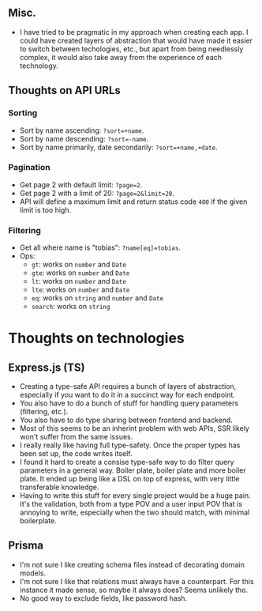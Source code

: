 ## Misc.
* I have tried to be pragmatic in my approach when creating each app. I could have created layers of abstraction that would have made it easier to switch between techologies, etc., but apart from being needlessly complex, it would also take away from the experience of each technology.

## Thoughts on API URLs

### Sorting
* Sort by name ascending: `?sort=+name`.
* Sort by name descending: `?sort=-name`.
* Sort by name primarily, date secondarily: `?sort=+name,+date`.

### Pagination
* Get page 2 with default limit: `?page=2`.
* Get page 2 with a limit of 20: `?page=2&limit=20`.
* API will define a maximum limit and return status code `400` if the given limit is too high.

### Filtering
* Get all where name is "tobias": `?name[eq]=tobias`.
* Ops:
    * `gt`: works on `number` and `Date`
    * `gte`: works on `number` and `Date`
    * `lt`: works on `number` and `Date`
    * `lte`: works on `number` and `Date`
    * `eq`: works on `string` and `number` and `Date`
    * `search`: works on `string`

# Thoughts on technologies

## Express.js (TS)
* Creating a type-safe API requires a bunch of layers of abstraction, especially if you want to do it in a succinct way for each endpoint.
* You also have to do a bunch of stuff for handling query parameters (filtering, etc.).
* You also have to do type sharing between frontend and backend.
* Most of this seems to be an inherint problem with web APIs, SSR likely won't suffer from the same issues.
* I really really like having full type-safety. Once the proper types has been set up, the code writes itself.
* I found it hard to create a consise type-safe way to do filter query parameters in a general way. Boiler plate, boiler plate and more boiler plate. It ended up being like a DSL on top of express, with very little transferable knowledge.
* Having to write this stuff for every single project would be a huge pain. It's the validation, both from a type POV and a user input POV that is annoying to write, especially when the two should match, with minimal boilerplate.

## Prisma
* I'm not sure I like creating schema files instead of decorating domain models.
* I'm not sure I like that relations must always have a counterpart. For this instance it made sense, so maybe it always does? Seems unlikely tho.
* No good way to exclude fields, like password hash. 
